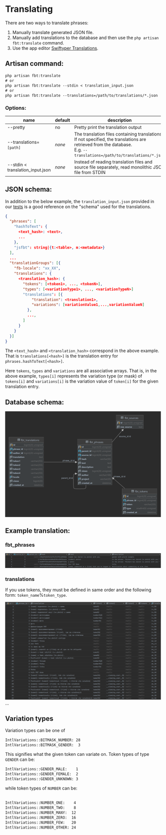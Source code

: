 # Translating

There are two ways to translate phrases:
1. Manually translate generated JSON file.
2. Manually add translations to the database and then use the `php artisan fbt:translate` command.
3. Use the app editor [Swiftyper Translations](https://github.com/swiftyper-sk/laravel-fbt-sync).

## Artisan command:
```shell
php artisan fbt:translate
# or
php artisan fbt:translate --stdin < translation_input.json
# or
php artisan fbt:translate --translations=/path/to/translations/*.json
```
### Options:
| name                             | default | description                                                                                                                                                               |
|----------------------------------|---------|---------------------------------------------------------------------------------------------------------------------------------------------------------------------------|
| --pretty                         | no      | Pretty print the translation output                                                                                                                                       |
| --translations=`[path]`          | *none*  | The translation files containing translations.  If not specified, the translations are retrieved from the database.<br>E.g. `--translations=/path/to/translations/*.json` |
| --stdin < translation_input.json | *none*  | Instead of reading translation files and source file separately, read monolithic JSON file from STDIN                                                                     |

## JSON schema:

In addition to the below example, the `translation_input.json`
provided in our [tests](https://github.com/richardDobron/fbt/blob/main/tests/translations/stdin-data/translation_input.json)
is a good reference on the "schema" used for the translations.

```json
{
  "phrases": [
    "hashToText": {
      <text_hash>: <text>,
      ...
    },
    "jsfbt": string|{t:<table>, m:<metadata>}
  ],
  ...
  "translationGroups": [{
    "fb-locale": "xx_XX",
    "translations": {
      <translation_hash>: {
        "tokens": [<token1>, ..., <tokenN>],
        "types": [<variationType1>, ..., <variationTypeN>]
        "translations": [{
            "translation": <translation1>,
            "variations": [variationValue1,...,variationValueN]
          },
          ...,
        ]
      }
    }
  }]
}
```

The `<text_hash>` and `<translation_hash>` correspond in the above example.
That is `translations[<hash>]` is the translation entry for
`phrases.hashToText[<hash>]`.

Here `tokens`, `types` and `variations` are all associative arrays.  That is, in
the above example, `types[i]` represents the variation type (or mask) of
`tokens[i]` and `variations[i]` is the variation value of `token[i]` for the
given translation entry.

## Database schema:

![Database Schema](scheme.png)

## Example translation:
### fbt_phrases

![fbt_phrases table](phrases.png)

### translations
If you use tokens, they must be defined in same order and the following form: `token_name`%`token_type`.

![translations table](translations.png)
...

## Variation types
Variation types can be one of
```
IntlVariations::BITMASK_NUMBER: 28
IntlVariations::BITMASK_GENDER:  3
```
This signifies what the given token can variate on.  Token types of type `GENDER` can be:
```
IntlVariations::GENDER_MALE:    1
IntlVariations::GENDER_FEMALE:  2
IntlVariations::GENDER_UNKNOWN: 3
```
while token types of `NUMBER` can be:
```

IntlVariations::NUMBER_ONE:    4
IntlVariations::NUMBER_TWO:    8
IntlVariations::NUMBER_MANY:  12
IntlVariations::NUMBER_ZERO:  16
IntlVariations::NUMBER_FEW:   20
IntlVariations::NUMBER_OTHER: 24
```
